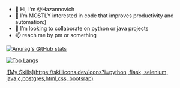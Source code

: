 - 👋 Hi, I’m @Hazannovich
- 🌱 I’m MOSTLY interested in code that improves productivity and automation:)
- 💞️ I’m looking to collaborate on python or java projects
- 📫 reach me by pm or something

[![Anurag's GitHub stats](https://github-readme-stats.vercel.app/api?username=Hazannovich&show_icons=true)](https://github.com/anuraghazra/github-readme-stats)

[![Top Langs](https://github-readme-stats.vercel.app/api/top-langs/?username=Hazannovich&layout=compact)](https://github.com/anuraghazra/github-readme-stats)

[![My Skills](https://skillicons.dev/icons?i=python, flask, selenium, java,c,postgres,html,css, bootsrap)](https://skillicons.dev)
